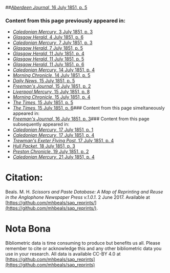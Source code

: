 ##[*Aberdeen Journal*, 16 July 1851, p. 5](https://mhbeals.github.io/sap_html/Aberdeen-Journal/Aberdeen-Journal-16-July-1851-p-5)

### Content from this page previously appeared in:
+ [*Caledonian Mercury*, 3 July 1851, p. 3](https://mhbeals.github.io/sap_html/Caledonian-Mercury/Caledonian-Mercury-3-July-1851-p-3)
+ [*Glasgow Herald*, 4 July 1851, p. 6](https://mhbeals.github.io/sap_html/Glasgow-Herald/Glasgow-Herald-4-July-1851-p-6)
+ [*Caledonian Mercury*, 7 July 1851, p. 3](https://mhbeals.github.io/sap_html/Caledonian-Mercury/Caledonian-Mercury-7-July-1851-p-3)
+ [*Glasgow Herald*, 7 July 1851, p. 5](https://mhbeals.github.io/sap_html/Glasgow-Herald/Glasgow-Herald-7-July-1851-p-5)
+ [*Glasgow Herald*, 11 July 1851, p. 4](https://mhbeals.github.io/sap_html/Glasgow-Herald/Glasgow-Herald-11-July-1851-p-4)
+ [*Glasgow Herald*, 11 July 1851, p. 5](https://mhbeals.github.io/sap_html/Glasgow-Herald/Glasgow-Herald-11-July-1851-p-5)
+ [*Glasgow Herald*, 11 July 1851, p. 6](https://mhbeals.github.io/sap_html/Glasgow-Herald/Glasgow-Herald-11-July-1851-p-6)
+ [*Caledonian Mercury*, 14 July 1851, p. 4](https://mhbeals.github.io/sap_html/Caledonian-Mercury/Caledonian-Mercury-14-July-1851-p-4)
+ [*Morning Chronicle*, 14 July 1851, p. 5](https://mhbeals.github.io/sap_html/Morning-Chronicle/Morning-Chronicle-14-July-1851-p-5)
+ [*Daily News*, 15 July 1851, p. 5](https://mhbeals.github.io/sap_html/Daily-News/Daily-News-15-July-1851-p-5)
+ [*Freeman's Journal*, 15 July 1851, p. 2](https://mhbeals.github.io/sap_html/Freeman's-Journal/Freeman's-Journal-15-July-1851-p-2)
+ [*Liverpool Mercury*, 15 July 1851, p. 8](https://mhbeals.github.io/sap_html/Liverpool-Mercury/Liverpool-Mercury-15-July-1851-p-8)
+ [*Morning Chronicle*, 15 July 1851, p. 4](https://mhbeals.github.io/sap_html/Morning-Chronicle/Morning-Chronicle-15-July-1851-p-4)
+ [*The Times*, 15 July 1851, p. 5](https://mhbeals.github.io/sap_html/The-Times/The-Times-15-July-1851-p-5)
+ [*The Times*, 15 July 1851, p. 6](https://mhbeals.github.io/sap_html/The-Times/The-Times-15-July-1851-p-6)### Content from this page simeltaneously appeared in:
+ [*Freeman's Journal*, 16 July 1851, p. 3](https://mhbeals.github.io/sap_html/Freeman's-Journal/Freeman's-Journal-16-July-1851-p-3)### Content from this page subsequently appeared in:
+ [*Caledonian Mercury*, 17 July 1851, p. 1](https://mhbeals.github.io/sap_html/Caledonian-Mercury/Caledonian-Mercury-17-July-1851-p-1)
+ [*Caledonian Mercury*, 17 July 1851, p. 4](https://mhbeals.github.io/sap_html/Caledonian-Mercury/Caledonian-Mercury-17-July-1851-p-4)
+ [*Trewman's Exeter Flying Post*, 17 July 1851, p. 4](https://mhbeals.github.io/sap_html/Trewman's-Exeter-Flying-Post/Trewman's-Exeter-Flying-Post-17-July-1851-p-4)
+ [*Hull Packet*, 18 July 1851, p. 3](https://mhbeals.github.io/sap_html/Hull-Packet/Hull-Packet-18-July-1851-p-3)
+ [*Preston Chronicle*, 19 July 1851, p. 2](https://mhbeals.github.io/sap_html/Preston-Chronicle/Preston-Chronicle-19-July-1851-p-2)
+ [*Caledonian Mercury*, 21 July 1851, p. 4](https://mhbeals.github.io/sap_html/Caledonian-Mercury/Caledonian-Mercury-21-July-1851-p-4)
                    
# Citation: 

Beals. M. H. *Scissors and Paste Database: A Map of Reprinting and Reuse in the Anglophone Newspaper Press v.1.0.1.* 2 June 2017. Available at [https://github.com/mhbeals/sap_reprints/](https://github.com/mhbeals/sap_reprints/). 
                    
# Nota Bona

Bibliometric data is time consuming to produce but benefits us all. Please remember to cite or acknowledge this and any other bibliometric data you use in your research. All data is available CC-BY 4.0 at [https://github.com/mhbeals/sap_reprints](https://github.com/mhbeals/sap_reprints)